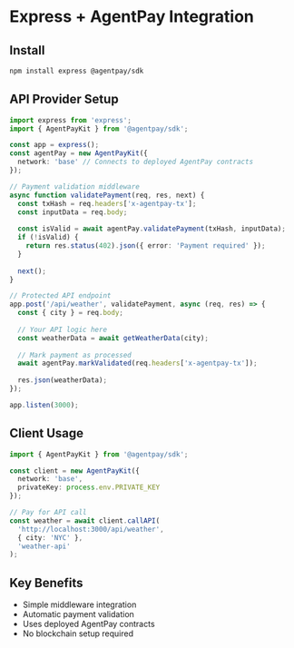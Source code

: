 # Express + AgentPay Integration

## Install
```bash
npm install express @agentpay/sdk
```

## API Provider Setup
```typescript
import express from 'express';
import { AgentPayKit } from '@agentpay/sdk';

const app = express();
const agentPay = new AgentPayKit({
  network: 'base' // Connects to deployed AgentPay contracts
});

// Payment validation middleware
async function validatePayment(req, res, next) {
  const txHash = req.headers['x-agentpay-tx'];
  const inputData = req.body;
  
  const isValid = await agentPay.validatePayment(txHash, inputData);
  if (!isValid) {
    return res.status(402).json({ error: 'Payment required' });
  }
  
  next();
}

// Protected API endpoint
app.post('/api/weather', validatePayment, async (req, res) => {
  const { city } = req.body;
  
  // Your API logic here
  const weatherData = await getWeatherData(city);
  
  // Mark payment as processed
  await agentPay.markValidated(req.headers['x-agentpay-tx']);
  
  res.json(weatherData);
});

app.listen(3000);
```

## Client Usage
```typescript
import { AgentPayKit } from '@agentpay/sdk';

const client = new AgentPayKit({
  network: 'base',
  privateKey: process.env.PRIVATE_KEY
});

// Pay for API call
const weather = await client.callAPI(
  'http://localhost:3000/api/weather',
  { city: 'NYC' },
  'weather-api'
);
```

## Key Benefits
- Simple middleware integration
- Automatic payment validation
- Uses deployed AgentPay contracts
- No blockchain setup required 